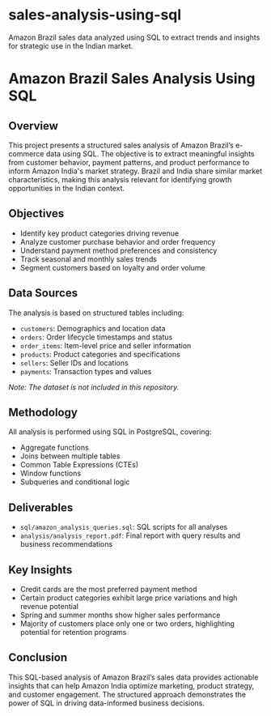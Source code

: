 # sales-analysis-using-sql
Amazon Brazil sales data analyzed using SQL to extract trends and insights for strategic use in the Indian market.

# Amazon Brazil Sales Analysis Using SQL

## Overview

This project presents a structured sales analysis of Amazon Brazil’s e-commerce data using SQL. The objective is to extract meaningful insights from customer behavior, payment patterns, and product performance to inform Amazon India's market strategy. Brazil and India share similar market characteristics, making this analysis relevant for identifying growth opportunities in the Indian context.

## Objectives

- Identify key product categories driving revenue
- Analyze customer purchase behavior and order frequency
- Understand payment method preferences and consistency
- Track seasonal and monthly sales trends
- Segment customers based on loyalty and order volume

## Data Sources

The analysis is based on structured tables including:

- `customers`: Demographics and location data
- `orders`: Order lifecycle timestamps and status
- `order_items`: Item-level price and seller information
- `products`: Product categories and specifications
- `sellers`: Seller IDs and locations
- `payments`: Transaction types and values

*Note: The dataset is not included in this repository.*

## Methodology

All analysis is performed using SQL in PostgreSQL, covering:

- Aggregate functions
- Joins between multiple tables
- Common Table Expressions (CTEs)
- Window functions
- Subqueries and conditional logic

## Deliverables

- `sql/amazon_analysis_queries.sql`: SQL scripts for all analyses
- `analysis/analysis_report.pdf`: Final report with query results and business recommendations

## Key Insights

- Credit cards are the most preferred payment method
- Certain product categories exhibit large price variations and high revenue potential
- Spring and summer months show higher sales performance
- Majority of customers place only one or two orders, highlighting potential for retention programs

## Conclusion

This SQL-based analysis of Amazon Brazil’s sales data provides actionable insights that can help Amazon India optimize marketing, product strategy, and customer engagement. The structured approach demonstrates the power of SQL in driving data-informed business decisions.


